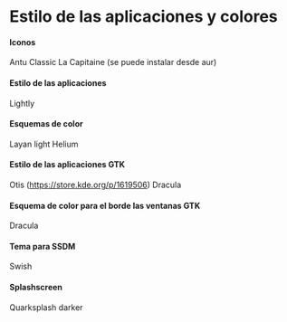# Estilo de las aplicaciones y colores

#### Iconos
Antu Classic
La Capitaine (se puede instalar desde aur)

#### Estilo de las aplicaciones
Lightly

#### Esquemas de color
Layan light
Helium

#### Estilo de las aplicaciones GTK
Otis (https://store.kde.org/p/1619506)
Dracula

#### Esquema de color para el borde las ventanas GTK
Dracula

#### Tema para SSDM
Swish

#### Splashscreen
Quarksplash darker